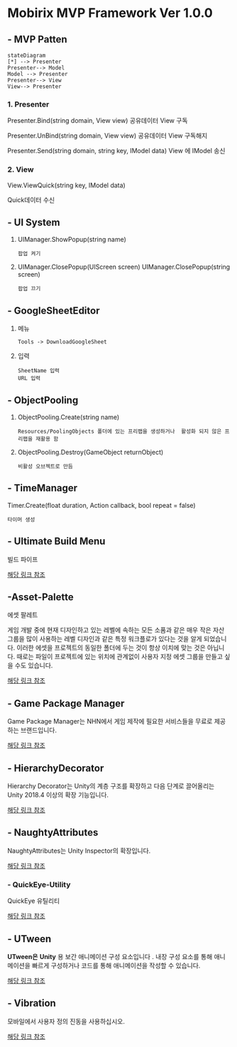 # Mobirix MVP Framework Ver 1.0.0

## - MVP Patten

```mermaid
stateDiagram
[*] --> Presenter
Presenter--> Model
Model --> Presenter
Presenter--> View
View--> Presenter
```

### 1. Presenter

Presenter.Bind(string domain, View view)
    공유데이터 View 구독

Presenter.UnBind(string domain, View view)
    공유데이터 View 구독해지

Presenter.Send(string domain, string key, IModel data)
    View 에 IModel 송신

### 2. View

View.ViewQuick(string key, IModel data)

Quick데이터 수신

## - UI System

1.  UIManager.ShowPopup(string name)

        팝업 켜기

2.  UIManager.ClosePopup(UIScreen screen)
    UIManager.ClosePopup(string screen)

        팝업 끄기

## - GoogleSheetEditor

1.  메뉴

        Tools -> DownloadGoogleSheet

2.  입력

        SheetName 입력
        URL 입력
        
## - ObjectPooling

1.  ObjectPooling.Create(string name)

        Resources/PoolingObjects 폴더에 있는 프리팹을 생성하거나  활성화 되지 않은 프리팹을 재활용 함

2.  ObjectPooling.Destroy(GameObject returnObject)

        비활성 오브젝트로 만듬

## - TimeManager

Timer.Create(float duration, Action callback, bool repeat = false)

    타이머 생성

## - Ultimate Build Menu

빌드 파이프

[해당 링크 참조](https://assetstore.unity.com/packages/tools/utilities/ultimate-build-menu-233545?locale=ko-KR)

## -Asset-Palette

에셋 팔레트

게임 개발 중에 현재 디자인하고 있는 레벨에 속하는 모든 소품과 같은 매우 작은 자산 그룹을 많이 사용하는 레벨 디자인과 같은 특정 워크플로가 있다는 것을 알게 되었습니다. 이러한 에셋을 프로젝트의 동일한 폴더에 두는 것이 항상 이치에 맞는 것은 아닙니다. 때로는 파일이 프로젝트에 있는 위치에 관계없이 사용자 지정 에셋 그룹을 만들고 싶을 수도 있습니다.

[해당 링크 참조](https://github.com/RoyTheunissen/Asset-Palette)

## - Game Package Manager

Game Package Manager는 NHN에서 게임 제작에 필요한 서비스들을 무료로 제공하는 브랜드입니다.

[해당 링크 참조](https://github.com/nhn/gpm.unity)

## - HierarchyDecorator

Hierarchy Decorator는 Unity의 계층 구조를 확장하고 다음 단계로 끌어올리는 Unity 2018.4 이상의 확장 기능입니다.

[해당 링크 참조](https://github.com/WooshiiDev/HierarchyDecorator)

## - NaughtyAttributes

NaughtyAttributes는 Unity Inspector의 확장입니다.

[해당 링크 참조](https://github.com/dbrizov/NaughtyAttributes)

### - QuickEye-Utility

QuickEye 유틸리티

[해당 링크 참조](https://github.com/ErnSur/QuickEye-Utility)

## - UTween

**UTween은** **Unity** 용 보간 애니메이션 구성 요소입니다 . 내장 구성 요소를 통해 애니메이션을 빠르게 구성하거나 코드를 통해 애니메이션을 작성할 수 있습니다.

[해당 링크 참조](https://github.com/ls9512/UTween)

## - Vibration

모바일에서 사용자 정의 진동을 사용하십시오.

[해당 링크 참조](https://github.com/BenoitFreslon/Vibration)
